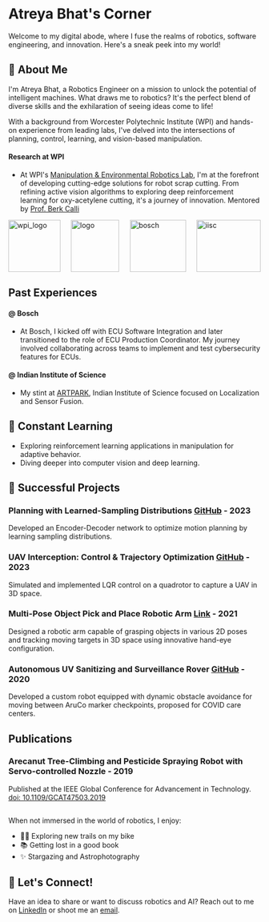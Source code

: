 # Atreya Bhat's Corner

Welcome to my digital abode, where I fuse the realms of robotics, software engineering, and innovation. Here's a sneak peek into my world!

## 🤖 About Me
I'm Atreya Bhat, a Robotics Engineer on a mission to unlock the potential of intelligent machines. What draws me to robotics? It's the perfect blend of diverse skills and the exhilaration of seeing ideas come to life!

With a background from Worcester Polytechnic Institute (WPI) and hands-on experience from leading labs, I've delved into the intersections of planning, control, learning, and vision-based manipulation.

#### Research at WPI
- At WPI's [Manipulation & Environmental Robotics Lab](https://wp.wpi.edu/merlab/), I'm at the forefront of developing cutting-edge solutions for robot scrap cutting. From refining active vision algorithms to exploring deep reinforcement learning for oxy-acetylene cutting, it's a journey of innovation. Mentored by [Prof. Berk Calli](https://berkcalli.com/)

<div style="display: flex; justify-content: space-between; align-items: center;">
    <img src="https://github.com/atreyabhat/atreyabhat/assets/39030188/84eaa637-7ad7-44d2-b5a1-2a8ef7f178bb" alt="wpi_logo" width="104" height="104">
    <img src="https://github.com/atreyabhat/atreyabhat/assets/39030188/25a2d719-cf2f-44d3-918d-88bae1bf82b4" alt="logo" width="96" height="104">
    <img src="https://github.com/atreyabhat/atreyabhat/assets/39030188/7106b9c6-5304-464c-9960-f826dbd09132" alt="bosch" width="112" height="104">
    <img src="https://github.com/atreyabhat/atreyabhat/assets/39030188/0bd30e01-4ca6-4021-9610-a56368da7960" alt="iisc" width="128" height="104">
</div>



## Past Experiences 

#### @ Bosch
- At Bosch, I kicked off with ECU Software Integration and later transitioned to the role of ECU Production Coordinator. My journey involved collaborating across teams to implement and test cybersecurity features for ECUs.

#### @ Indian Institute of Science
- My stint at [ARTPARK](https://artpark.in/), Indian Institute of Science focused on Localization and Sensor Fusion.

## 🌱 Constant Learning
- Exploring reinforcement learning applications in manipulation for adaptive behavior.
- Diving deeper into computer vision and deep learning.

## 🔬 Successful Projects

### Planning with Learned-Sampling Distributions [GitHub](https://github.com/atreyabhat/LearnedSampling_CVAE/tree/main) - 2023
Developed an Encoder-Decoder network to optimize motion planning by learning sampling distributions.

### UAV Interception: Control & Trajectory Optimization [GitHub](https://github.com/atreyabhat/UAV-Interception) - 2023
Simulated and implemented LQR control on a quadrotor to capture a UAV in 3D space.

### Multi-Pose Object Pick and Place Robotic Arm [Link](https://drive.google.com/file/d/1LRGVmkzXYezZlSfqbuO5ebVDnbXRpKTM/view?usp=sharing) - 2021
Designed a robotic arm capable of grasping objects in various 2D poses and tracking moving targets in 3D space using innovative hand-eye configuration.

### Autonomous UV Sanitizing and Surveillance Rover [GitHub](https://github.com/atreyabhat/Aruco-Detector-and-Follower/tree/main) - 2020
Developed a custom robot equipped with dynamic obstacle avoidance for moving between AruCo marker checkpoints, proposed for COVID care centers.

## Publications

### Arecanut Tree-Climbing and Pesticide Spraying Robot with Servo-controlled Nozzle - 2019
Published at the IEEE Global Conference for Advancement in Technology. [doi: 10.1109/GCAT47503.2019](https://doi.org/10.1109/GCAT47503.2019.8978452)

##

When not immersed in the world of robotics, I enjoy:
- 🚴‍♂️ Exploring new trails on my bike
- 📚 Getting lost in a good book
- ✨ Stargazing and Astrophotography

## 💬 Let's Connect!
Have an idea to share or want to discuss robotics and AI? Reach out to me on [LinkedIn](https://linkedin.com/in/atreya-bhat) or shoot me an [email](mailto:agbhat@wpi.edu).

<!-- Feel free to add more sections, projects, or details as per your liking! -->

